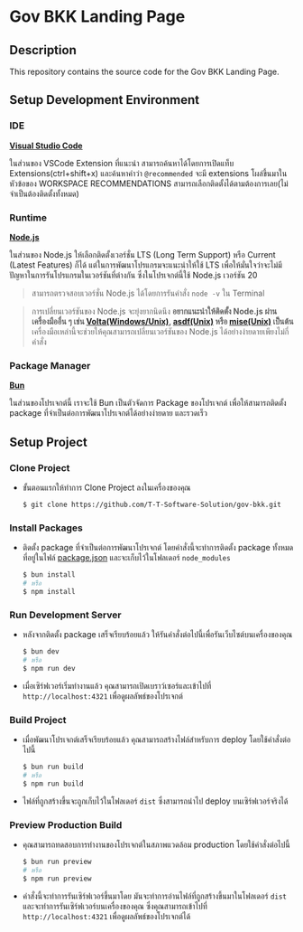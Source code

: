 # Gov BKK Landing Page

## Description

This repository contains the source code for the Gov BKK Landing Page. 

## Setup Development Environment

### IDE

**[Visual Studio Code](https://code.visualstudio.com/download)**

ในส่วนของ VSCode Extension ที่แนะนำ สามารถค้นหาได้โดยการเปิดแท็บ Extensions(ctrl+shift+x) และค้นหาคำว่า `@recommended` จะมี extensions โผล่ขึ้นมาในหัวข้อของ WORKSPACE RECOMMENDATIONS สามารถเลือกติดตั้งได้ตามต้องการเลย(ไม่จำเป็นต้องติดตั้งทั้งหมด)

### Runtime

**[Node.js](https://nodejs.org/en)**

ในส่วนของ Node.js ให้เลือกติดตั้งเวอร์ชั่น LTS (Long Term Support) หรือ Current (Latest Features) ก็ได้ แต่ในการพัฒนาโปรแกรมจะแนะนำให้ใช้ LTS เพื่อให้มั่นใจว่าจะไม่มีปัญหาในการรันโปรแกรมในเวอร์ชันที่ต่างกัน
ซึ่งในโปรเจกต์นี้ใช้ Node.js เวอร์ชัน 20

> สามารถตรวจสอบเวอร์ชั่น Node.js ได้โดยการรันคำสั่ง `node -v` ใน Terminal

> การเปลี่ยนเวอร์ชันของ Node.js จะยุ่งยากนิดนึง **อยากแนะนำให้ติดตั้ง Node.js ผ่าน เครื่องมืออื่น ๆ เช่น [Volta(Windows/Unix)](https://volta.sh/), [asdf(Unix)](https://asdf-vm.com/) หรือ [mise(Unix)](https://mise.jdx.dev/) เป็นต้น** เครื่องมือเหล่านี้จะช่วยให้คุณสามารถเปลี่ยนเวอร์ชันของ Node.js ได้อย่างง่ายดายเพียงไม่กี่คำสั่ง

### Package Manager

**[Bun](https://bun.sh/docs/installation)**

ในส่วนของโปรเจกต์นี้ เราจะใช้ Bun เป็นตัวจัดการ Package ของโปรเจกต์ เพื่อให้สามารถติดตั้ง package ที่จำเป็นต่อการพัฒนาโปรเจกต์ได้อย่างง่ายดาย และรวดเร็ว

## Setup Project

### Clone Project

- ขั้นตอนแรกให้ทำการ Clone Project ลงในเครื่องของคุณ

  ```bash
  $ git clone https://github.com/T-T-Software-Solution/gov-bkk.git
  ```

### Install Packages

- ติดตั้ง package ที่จำเป็นต่อการพัฒนาโปรเจกต์ โดยคำสั่งนี้จะทำการติดตั้ง package ทั้งหมดที่อยู่ในไฟล์ [package.json](/package.json) และจะเก็บไว้ในโฟลเดอร์ `node_modules`

  ```bash
  $ bun install
  # หรือ
  $ npm install
  ```
  
### Run Development Server

- หลังจากติดตั้ง package เสร็จเรียบร้อยแล้ว ให้รันคำสั่งต่อไปนี้เพื่อรันเว็บไซต์บนเครื่องของคุณ

  ```bash
  $ bun dev
  # หรือ
  $ npm run dev
  ```

- เมื่อเซิร์ฟเวอร์เริ่มทำงานแล้ว คุณสามารถเปิดเบราว์เซอร์และเข้าไปที่ `http://localhost:4321` เพื่อดูผลลัพธ์ของโปรเจกต์

### Build Project

- เมื่อพัฒนาโปรเจกต์เสร็จเรียบร้อยแล้ว คุณสามารถสร้างไฟล์สำหรับการ deploy โดยใช้คำสั่งต่อไปนี้

  ```bash
  $ bun run build
  # หรือ
  $ npm run build
  ```

- ไฟล์ที่ถูกสร้างขึ้นจะถูกเก็บไว้ในโฟลเดอร์ `dist` ซึ่งสามารถนำไป deploy บนเซิร์ฟเวอร์จริงได้

### Preview Production Build

- คุณสามารถทดสอบการทำงานของโปรเจกต์ในสภาพแวดล้อม production โดยใช้คำสั่งต่อไปนี้

  ```bash
  $ bun run preview
  # หรือ
  $ npm run preview
  ```

- คำสั่งนี้จะทำการรันเซิร์ฟเวอร์ขึ้นมาโดย มันจะทำการอ่านไฟล์ที่ถูกสร้างขึ้นมาในโฟลเดอร์ `dist` และจะทำการรันเซิร์ฟเวอร์บนเครื่องของคุณ ซึ่งคุณสามารถเข้าไปที่ `http://localhost:4321` เพื่อดูผลลัพธ์ของโปรเจกต์ได้

